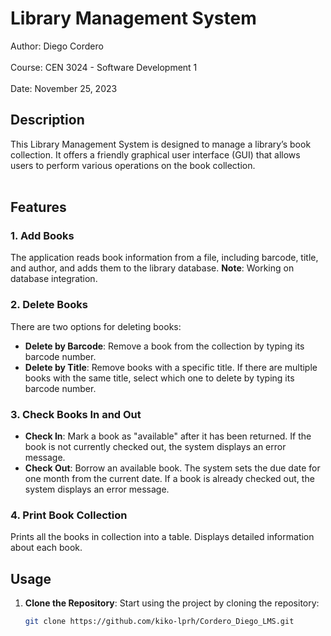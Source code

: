 # Library Management System

Author: Diego Cordero<br><br>
Course: CEN 3024 - Software Development 1<br><br>
Date: November 25, 2023

## Description

This Library Management System is designed to manage a library’s book collection. It offers a friendly graphical user interface (GUI) that allows users to perform various operations on the book collection. <br><br>

## Features

### 1. Add Books

The application reads book information from a file, including barcode, title, and author, and adds them to the library database.
**Note**: Working on database integration.


### 2. Delete Books

There are two options for deleting books:
- **Delete by Barcode**: Remove a book from the collection by typing its barcode number.
- **Delete by Title**: Remove books with a specific title. If there are multiple books with the same title, select which one to delete by typing its barcode number.

### 3. Check Books In and Out

- **Check In**: Mark a book as "available" after it has been returned. If the book is not currently checked out, the system displays an error message.
- **Check Out**: Borrow an available book. The system sets the due date for one month from the current date. If a book is already checked out, the system displays an error message.

### 4. Print Book Collection

Prints all the books in collection into a table. Displays detailed information about each book.

## Usage

1. **Clone the Repository**: Start using the project by cloning the repository:

   ```bash
   git clone https://github.com/kiko-lprh/Cordero_Diego_LMS.git
